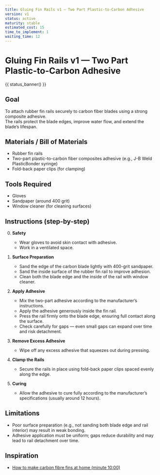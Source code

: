 ```yaml
---
title: Gluing Fin Rails v1 — Two Part Plastic-to-Carbon Adhesive
version: v1
status: active
maturity: stable
estimated_cost: 15
time_to_implement: 1
waiting_time: 12
---
```

# Gluing Fin Rails v1 — Two Part Plastic-to-Carbon Adhesive
{{ status_banner() }}

## Goal

To attach rubber fin rails securely to carbon fiber blades using a strong composite adhesive.  
The rails protect the blade edges, improve water flow, and extend the blade’s lifespan.

## Materials / Bill of Materials

- Rubber fin rails
- Two-part plastic-to-carbon fiber composites adhesive (e.g., J-B Weld PlasticBonder syringe)
- Fold-back paper clips (for clamping)

## Tools Required

- Gloves
- Sandpaper (around 400 grit)
- Window cleaner (for cleaning surfaces)

## Instructions (step-by-step)

0. **Safety**
      - Wear gloves to avoid skin contact with adhesive.
      - Work in a ventilated space.

1. **Surface Preparation**
      - Sand the edge of the carbon blade lightly with 400-grit sandpaper.
      - Sand the inside surface of the rubber fin rail to improve adhesion.
      - Clean both the blade edge and the inside of the rail with window cleaner.

2. **Apply Adhesive**
      - Mix the two-part adhesive according to the manufacturer’s instructions.
      - Apply the adhesive generously inside the fin rail.
      - Press the rail firmly onto the blade edge, ensuring full contact along the surface.
      - Check carefully for gaps — even small gaps can expand over time and risk detachment.

3. **Remove Excess Adhesive**
      - Wipe off any excess adhesive that squeezes out during pressing.

4. **Clamp the Rails**
      - Secure the rails in place using fold-back paper clips spaced evenly along the edge.

5. **Curing**
      - Allow the adhesive to cure fully according to the manufacturer’s specifications (usually around 12 hours).

## Limitations

- Poor surface preparation (e.g., not sanding both blade edge and rail interior) may result in weak bonding.
- Adhesive application must be uniform; gaps reduce durability and may lead to rail detachment over time.

## Inspiration
- [How to make carbon fibre fins at home (minute 10:00)](https://youtu.be/mB1JW75E_7k?si=SxF3T3McjTknNW6e&t=501)